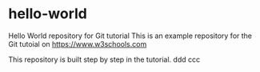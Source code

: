 # hello-world
Hello World repository for Git tutorial
This is an example repository for the Git tutoial on https://www.w3schools.com

This repository is built step by step in the tutorial.
ddd
ccc
